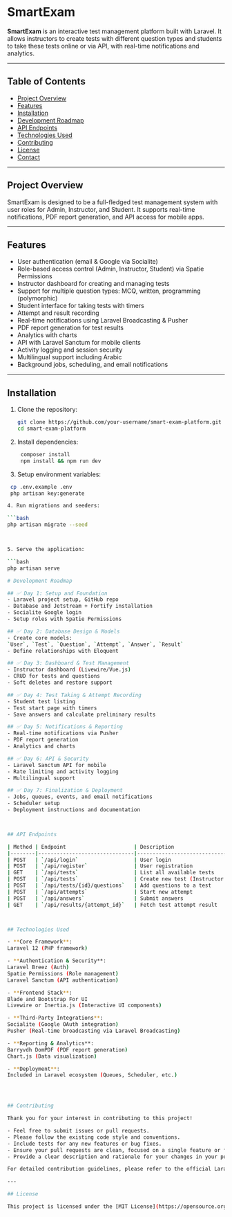 # SmartExam

**SmartExam** is an interactive test management platform built with Laravel. It allows instructors to create tests with different question types and students to take these tests online or via API, with real-time notifications and analytics.

---

## Table of Contents

- [Project Overview](#project-overview)  
- [Features](#features)  
- [Installation](#installation)  
- [Development Roadmap](#development-roadmap)  
- [API Endpoints](#api-endpoints)  
- [Technologies Used](#technologies-used)  
- [Contributing](#contributing)  
- [License](#license)  
- [Contact](#contact)

---

## Project Overview

SmartExam is designed to be a full-fledged test management system with user roles for Admin, Instructor, and Student. It supports real-time notifications, PDF report generation, and API access for mobile apps.

---

## Features

- User authentication (email & Google via Socialite)
- Role-based access control (Admin, Instructor, Student) via Spatie Permissions
- Instructor dashboard for creating and managing tests
- Support for multiple question types: MCQ, written, programming (polymorphic)
- Student interface for taking tests with timers
- Attempt and result recording
- Real-time notifications using Laravel Broadcasting & Pusher
- PDF report generation for test results
- Analytics with charts
- API with Laravel Sanctum for mobile clients
- Activity logging and session security
- Multilingual support including Arabic
- Background jobs, scheduling, and email notifications

---

## Installation

1. Clone the repository:

   ```bash
   git clone https://github.com/your-username/smart-exam-platform.git
   cd smart-exam-platform

2. Install dependencies:

   ```bash
    composer install
    npm install && npm run dev

3.  Setup environment variables: 

   ```bash
    cp .env.example .env
    php artisan key:generate

4. Run migrations and seeders: 

   ```bash
   php artisan migrate --seed



5. Serve the application:

   ```bash
   php artisan serve

# Development Roadmap

## ✅ Day 1: Setup and Foundation
- Laravel project setup, GitHub repo  
- Database and Jetstream + Fortify installation  
- Socialite Google login  
- Setup roles with Spatie Permissions  

## ✅ Day 2: Database Design & Models
- Create core models:  
  `User`, `Test`, `Question`, `Attempt`, `Answer`, `Result`  
- Define relationships with Eloquent  

## ✅ Day 3: Dashboard & Test Management
- Instructor dashboard (Livewire/Vue.js)  
- CRUD for tests and questions  
- Soft deletes and restore support  

## ✅ Day 4: Test Taking & Attempt Recording
- Student test listing  
- Test start page with timers  
- Save answers and calculate preliminary results  

## ✅ Day 5: Notifications & Reporting
- Real-time notifications via Pusher  
- PDF report generation  
- Analytics and charts  

## ✅ Day 6: API & Security
- Laravel Sanctum API for mobile  
- Rate limiting and activity logging  
- Multilingual support  

## ✅ Day 7: Finalization & Deployment
- Jobs, queues, events, and email notifications  
- Scheduler setup  
- Deployment instructions and documentation  



## API Endpoints

| Method | Endpoint                      | Description                              |
|--------|-------------------------------|------------------------------------------|
| POST   | `/api/login`                  | User login                               |
| POST   | `/api/register`               | User registration                        |
| GET    | `/api/tests`                  | List all available tests                 |
| POST   | `/api/tests`                  | Create new test (Instructor only)        |
| POST   | `/api/tests/{id}/questions`   | Add questions to a test                  |
| POST   | `/api/attempts`               | Start new attempt                        |
| POST   | `/api/answers`                | Submit answers                           |
| GET    | `/api/results/{attempt_id}`   | Fetch test attempt result                |



## Technologies Used

- **Core Framework**:  
  Laravel 12 (PHP framework)

- **Authentication & Security**:  
  Laravel Breez (Auth)  
  Spatie Permissions (Role management)  
  Laravel Sanctum (API authentication)

- **Frontend Stack**:  
  Blade and Bootstrap For UI
  Livewire or Inertia.js (Interactive UI components)

- **Third-Party Integrations**:  
  Socialite (Google OAuth integration)  
  Pusher (Real-time broadcasting via Laravel Broadcasting)

- **Reporting & Analytics**:  
  Barryvdh DomPDF (PDF report generation)  
  Chart.js (Data visualization)

- **Deployment**:  
  Included in Laravel ecosystem (Queues, Scheduler, etc.)




## Contributing

Thank you for your interest in contributing to this project!

- Feel free to submit issues or pull requests.
- Please follow the existing code style and conventions.
- Include tests for any new features or bug fixes.
- Ensure your pull requests are clean, focused on a single feature or fix, and pass all tests.
- Provide a clear description and rationale for your changes in your pull request.

For detailed contribution guidelines, please refer to the official Laravel contribution guide to ensure consistency and quality.

---

## License

This project is licensed under the [MIT License](https://opensource.org/licenses/MIT).




   


    

